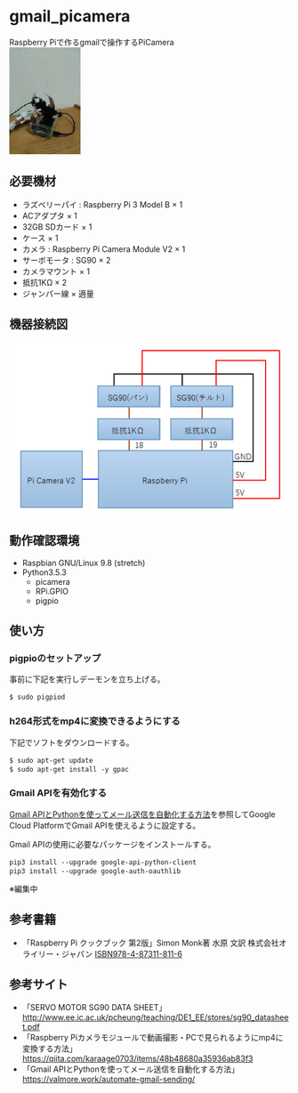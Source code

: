 # gmail_picamera
Raspberry Piで作るgmailで操作するPiCamera<br>
![動作例](https://github.com/y-tetsu/gmail_picamera/blob/master/image/circle2.gif)

## 必要機材
- ラズベリーパイ : Raspberry Pi 3 Model B    × 1
- ACアダプタ                                 × 1
- 32GB SDカード                              × 1
- ケース                                     × 1
- カメラ : Raspberry Pi Camera Module V2     × 1
- サーボモータ : SG90                        × 2
- カメラマウント                             × 1
- 抵抗1KΩ                                   × 2
- ジャンパー線                               × 適量

## 機器接続図
![接続図](https://github.com/y-tetsu/gmail_picamera/blob/master/image/connection.png)

## 動作確認環境
- Raspbian GNU/Linux 9.8 (stretch)
- Python3.5.3
    - picamera
    - RPi.GPIO
    - pigpio

## 使い方
### pigpioのセットアップ
事前に下記を実行しデーモンを立ち上げる。<br>
```
$ sudo pigpiod
```

### h264形式をmp4に変換できるようにする
下記でソフトをダウンロードする。<br>
```
$ sudo apt-get update
$ sudo apt-get install -y gpac
```

### Gmail APIを有効化する
[Gmail APIとPythonを使ってメール送信を自動化する方法](https://valmore.work/automate-gmail-sending/)を参照してGoogle Cloud PlatformでGmail APIを使えるように設定する。<br>

Gmail APIの使用に必要なパッケージをインストールする。<br>
```
pip3 install --upgrade google-api-python-client
pip3 install --upgrade google-auth-oauthlib
```

※編集中

## 参考書籍
- 「Raspberry Pi クックブック 第2版」Simon Monk著 水原 文訳 株式会社オライリー・ジャパン [ISBN978-4-87311-811-6](https://www.oreilly.co.jp/books/9784873118116/)

## 参考サイト
- 「SERVO MOTOR SG90 DATA SHEET」http://www.ee.ic.ac.uk/pcheung/teaching/DE1_EE/stores/sg90_datasheet.pdf
- 「Raspberry Piカメラモジュールで動画撮影・PCで見られるようにmp4に変換する方法」https://qiita.com/karaage0703/items/48b48680a35936ab83f3
- 「Gmail APIとPythonを使ってメール送信を自動化する方法」https://valmore.work/automate-gmail-sending/
